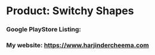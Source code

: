 # Product: Switchy Shapes
### Google PlayStore Listing: 

### My website: https://www.harjindercheema.com
